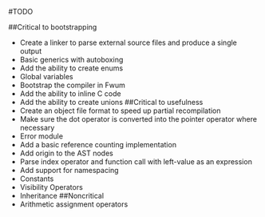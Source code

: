 #TODO

##Critical to bootstrapping
- Create a linker to parse external source files and produce a single output
- Basic generics with autoboxing
- Add the ability to create enums
- Global variables
- Bootstrap the compiler in Fwum
- Add the ability to inline C code
- Add the ability to create unions
##Critical to usefulness
- Create an object file format to speed up partial recompilation
- Make sure the dot operator is converted into the pointer operator where necessary
- Error module
- Add a basic reference counting implementation
- Add origin to the AST nodes
- Parse index operator and function call with left-value as an expression
- Add support for namespacing
- Constants
- Visibility Operators
- Inheritance
##Noncritical
- Arithmetic assignment operators

